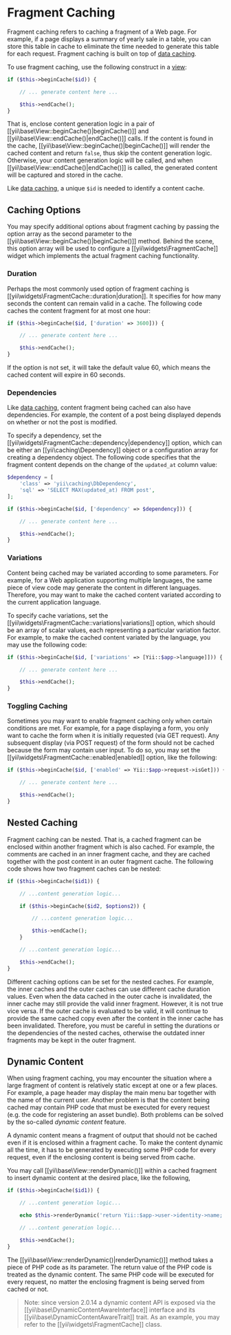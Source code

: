 Fragment Caching
================

Fragment caching refers to caching a fragment of a Web page. For example, if a page displays a summary of
yearly sale in a table, you can store this table in cache to eliminate the time needed to generate this table
for each request. Fragment caching is built on top of [data caching](caching-data.md).

To use fragment caching, use the following construct in a [view](structure-views.md):

```php
if ($this->beginCache($id)) {

    // ... generate content here ...

    $this->endCache();
}
```

That is, enclose content generation logic in a pair of [[yii\base\View::beginCache()|beginCache()]] and
[[yii\base\View::endCache()|endCache()]] calls. If the content is found in the cache, [[yii\base\View::beginCache()|beginCache()]]
will render the cached content and return `false`, thus skip the content generation logic.
Otherwise, your content generation logic will be called, and when [[yii\base\View::endCache()|endCache()]]
is called, the generated content will be captured and stored in the cache.

Like [data caching](caching-data.md), a unique `$id` is needed to identify a content cache.


## Caching Options <span id="caching-options"></span>

You may specify additional options about fragment caching by passing the option array as the second
parameter to the [[yii\base\View::beginCache()|beginCache()]] method. Behind the scene, this option array
will be used to configure a [[yii\widgets\FragmentCache]] widget which implements the actual fragment caching
functionality.

### Duration <span id="duration"></span>

Perhaps the most commonly used option of fragment caching is [[yii\widgets\FragmentCache::duration|duration]].
It specifies for how many seconds the content can remain valid in a cache. The following code
caches the content fragment for at most one hour:

```php
if ($this->beginCache($id, ['duration' => 3600])) {

    // ... generate content here ...

    $this->endCache();
}
```

If the option is not set, it will take the default value 60, which means the cached content will expire in 60 seconds.


### Dependencies <span id="dependencies"></span>

Like [data caching](caching-data.md#cache-dependencies), content fragment being cached can also have dependencies.
For example, the content of a post being displayed depends on whether or not the post is modified.

To specify a dependency, set the [[yii\widgets\FragmentCache::dependency|dependency]] option, which can be
either an [[yii\caching\Dependency]] object or a configuration array for creating a dependency object. The
following code specifies that the fragment content depends on the change of the `updated_at` column value:

```php
$dependency = [
    'class' => 'yii\caching\DbDependency',
    'sql' => 'SELECT MAX(updated_at) FROM post',
];

if ($this->beginCache($id, ['dependency' => $dependency])) {

    // ... generate content here ...

    $this->endCache();
}
```


### Variations <span id="variations"></span>

Content being cached may be variated according to some parameters. For example, for a Web application
supporting multiple languages, the same piece of view code may generate the content in different languages.
Therefore, you may want to make the cached content variated according to the current application language.

To specify cache variations, set the [[yii\widgets\FragmentCache::variations|variations]] option, which
should be an array of scalar values, each representing a particular variation factor. For example,
to make the cached content variated by the language, you may use the following code:

```php
if ($this->beginCache($id, ['variations' => [Yii::$app->language]])) {

    // ... generate content here ...

    $this->endCache();
}
```


### Toggling Caching <span id="toggling-caching"></span>

Sometimes you may want to enable fragment caching only when certain conditions are met. For example, for a page
displaying a form, you only want to cache the form when it is initially requested (via GET request). Any
subsequent display (via POST request) of the form should not be cached because the form may contain user input.
To do so, you may set the [[yii\widgets\FragmentCache::enabled|enabled]] option, like the following:

```php
if ($this->beginCache($id, ['enabled' => Yii::$app->request->isGet])) {

    // ... generate content here ...

    $this->endCache();
}
```


## Nested Caching <span id="nested-caching"></span>

Fragment caching can be nested. That is, a cached fragment can be enclosed within another fragment which is also cached.
For example, the comments are cached in an inner fragment cache, and they are cached together with the
post content in an outer fragment cache. The following code shows how two fragment caches can be nested:

```php
if ($this->beginCache($id1)) {

    // ...content generation logic...

    if ($this->beginCache($id2, $options2)) {

        // ...content generation logic...

        $this->endCache();
    }

    // ...content generation logic...

    $this->endCache();
}
```

Different caching options can be set for the nested caches. For example, the inner caches and the outer caches
can use different cache duration values. Even when the data cached in the outer cache is invalidated, the inner
cache may still provide the valid inner fragment. However, it is not true vice versa. If the outer cache is
evaluated to be valid, it will continue to provide the same cached copy even after the content in the
inner cache has been invalidated. Therefore, you must be careful in setting the durations or the dependencies
of the nested caches, otherwise the outdated inner fragments may be kept in the outer fragment.


## Dynamic Content <span id="dynamic-content"></span>

When using fragment caching, you may encounter the situation where a large fragment of content is relatively
static except at one or a few places. For example, a page header may display the main menu bar together with
the name of the current user. Another problem is that the content being cached may contain PHP code that
must be executed for every request (e.g. the code for registering an asset bundle). Both problems can be solved
by the so-called *dynamic content* feature.

A dynamic content means a fragment of output that should not be cached even if it is enclosed within
a fragment cache. To make the content dynamic all the time, it has to be generated by executing some PHP code
for every request, even if the enclosing content is being served from cache.

You may call [[yii\base\View::renderDynamic()]] within a cached fragment to insert dynamic content
at the desired place, like the following,

```php
if ($this->beginCache($id1)) {

    // ...content generation logic...

    echo $this->renderDynamic('return Yii::$app->user->identity->name;');

    // ...content generation logic...

    $this->endCache();
}
```

The [[yii\base\View::renderDynamic()|renderDynamic()]] method takes a piece of PHP code as its parameter.
The return value of the PHP code is treated as the dynamic content. The same PHP code will be executed
for every request, no matter the enclosing fragment is being served from cached or not.

> Note: since version 2.0.14 a dynamic content API is exposed via the [[yii\base\DynamicContentAwareInterface]] interface and its [[yii\base\DynamicContentAwareTrait]] trait.
  As an example, you may refer to the [[yii\widgets\FragmentCache]] class.
